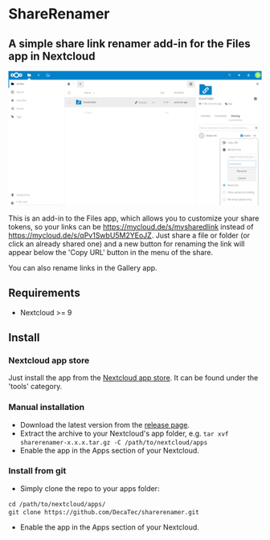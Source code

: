 # ShareRenamer
## A simple share link renamer add-in for the Files app in Nextcloud

![](screenshots/sharerenamer.png)

This is an add-in to the Files app, which allows you to customize your share tokens, so your links can be https://mycloud.de/s/mysharedlink instead of https://mycloud.de/s/qPv1SwbU5M2YEoJZ. Just share a file or folder (or click an already shared one) and a new button for renaming the link will appear below the 'Copy URL' button in the menu of the share.

You can also rename links in the Gallery app.

## Requirements
* Nextcloud >= 9

## Install
### Nextcloud app store
Just install the app from the [Nextcloud app store](https://apps.nextcloud.com/apps/sharerenamer). It can be found under the 'tools' category.

### Manual installation
* Download the latest version from the [release page](https://github.com/DecaTec/sharerenamer/releases).
* Extract the archive to your Nextcloud's app folder, e.g. `tar xvf sharerenamer-x.x.x.tar.gz -C /path/to/nextcloud/apps`
* Enable the app in the Apps section of your Nextcloud.

### Install from git
* Simply clone the repo to your apps folder:
```
cd /path/to/nextcloud/apps/
git clone https://github.com/DecaTec/sharerenamer.git
```
* Enable the app in the Apps section of your Nextcloud.
